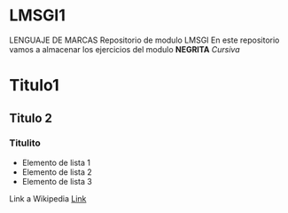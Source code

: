 # LMSGI1
LENGUAJE DE MARCAS
Repositorio de modulo LMSGI
En este repositorio vamos a almacenar los ejercicios del modulo
**NEGRITA**
*Cursiva*
# Titulo1
## Titulo 2
### Titulito

- Elemento de lista  1
- Elemento de lista 2
- Elemento de lista 3

Link a Wikipedia  [Link](www.wikipedia.org)

